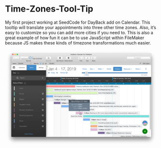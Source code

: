 # Time-Zones-Tool-Tip
My first project working at SeedCode for DayBack add on Calendar. This tooltip will translate your appointments into three other time zones. Also, it’s easy to customize so you can add more cities if you need to. This is also a great example of how fun it can be to use JavaScript within FileMaker because JS makes these kinds of timezone transformations much easier.

![Alt text](https://github.com/petrechenko/Time-Zones-Tool-Tip/blob/master/TTFM_WholeScreenLG.png)
